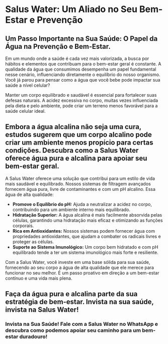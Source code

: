 # Salus Water: Um Aliado no Seu Bem-Estar e Prevenção

## Um Passo Importante na Sua Saúde: O Papel da Água na Prevenção e Bem-Estar.

Em um mundo onde a saúde é cada vez mais valorizada, a busca por hábitos e elementos que contribuam para o bem-estar geral é constante. A qualidade da água que consumimos desempenha um papel fundamental nesse cenário, influenciando diretamente o equilíbrio do nosso organismo. Você já parou para pensar como a água que você bebe pode impactar sua saúde a nível celular?

Manter um corpo equilibrado e saudável é essencial para fortalecer suas defesas naturais. A acidez excessiva no corpo, muitas vezes influenciada pela dieta e pelo ambiente, pode criar um terreno menos favorável para a saúde celular ideal.

## Embora a água alcalina não seja uma cura, estudos sugerem que um corpo alcalino pode criar um ambiente menos propício para certas condições. Descubra como a Salus Water oferece água pura e alcalina para apoiar seu bem-estar geral.

A Salus Water oferece uma solução que contribui para um estilo de vida mais saudável e equilibrado. Nossos sistemas de filtragem avançados fornecem água pura, livre de contaminantes e com um pH alcalino. Essa água de alta qualidade:

*   **Promove o Equilíbrio do pH:** Ajuda a neutralizar a acidez no corpo, contribuindo para um ambiente interno mais equilibrado.
*   **Hidratação Superior:** A água alcalina é mais facilmente absorvida pelas células, garantindo uma hidratação mais eficaz e otimizando as funções corporais.
*   **Rica em Antioxidantes:** Nossos sistemas podem fornecer água com propriedades antioxidantes, que ajudam a combater os radicais livres e proteger as células.
*   **Suporte ao Sistema Imunológico:** Um corpo bem hidratado e com pH equilibrado tende a ter um sistema imunológico mais forte e resiliente.

Com a Salus Water, você investe em uma base sólida para sua saúde, fornecendo ao seu corpo a água de alta qualidade que ele merece para funcionar no seu melhor. É um passo proativo em direção a um bem-estar contínuo e uma vida mais plena.

## Faça da água pura e alcalina parte da sua estratégia de bem-estar. Invista na sua saúde, invista na Salus Water!

### Invista na Sua Saúde! Fale com a Salus Water no WhatsApp e descubra como podemos apoiar seu caminho para um bem-estar duradouro!

